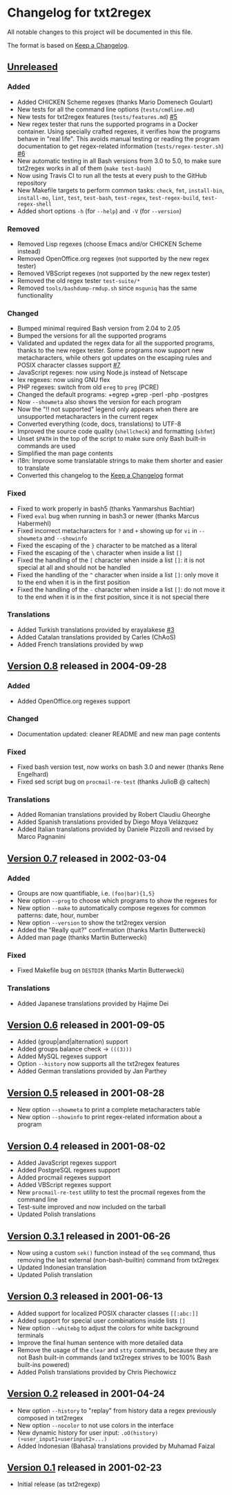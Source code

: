 # Changelog for txt2regex

All notable changes to this project will be documented in this file.

The format is based on [Keep a Changelog].

[Keep a Changelog]: https://keepachangelog.com/en/1.0.0/

[Unreleased]: https://github.com/aureliojargas/txt2regex/compare/v0.8...HEAD
[Version 0.8]: https://github.com/aureliojargas/txt2regex/compare/v0.7...v0.8
[Version 0.7]: https://github.com/aureliojargas/txt2regex/compare/v0.6...v0.7
[Version 0.6]: https://github.com/aureliojargas/txt2regex/compare/v0.5...v0.6
[Version 0.5]: https://github.com/aureliojargas/txt2regex/compare/v0.4...v0.5
[Version 0.4]: https://github.com/aureliojargas/txt2regex/compare/v0.3.1...v0.4
[Version 0.3.1]: https://github.com/aureliojargas/txt2regex/compare/v0.3...v0.3.1
[Version 0.3]: https://github.com/aureliojargas/txt2regex/compare/v0.2...v0.3
[Version 0.2]: https://github.com/aureliojargas/txt2regex/compare/v0.1...v0.2
[Version 0.1]: https://github.com/aureliojargas/txt2regex/commit/1a45c22

[#7]: https://github.com/aureliojargas/txt2regex/pull/7
[#6]: https://github.com/aureliojargas/txt2regex/pull/6
[#5]: https://github.com/aureliojargas/txt2regex/pull/5
[#3]: https://github.com/aureliojargas/txt2regex/pull/3

## [Unreleased]

### Added

- Added CHICKEN Scheme regexes (thanks Mario Domenech Goulart)
- New tests for all the command line options (`tests/cmdline.md`)
- New tests for txt2regex features (`tests/features.md`) [#5]
- New regex tester that runs the supported programs in a Docker
  container. Using specially crafted regexes, it verifies how the
  programs behave in "real life". This avoids manual testing or reading
  the program documentation to get regex-related information
  (`tests/regex-tester.sh`) [#6]
- New automatic testing in all Bash versions from 3.0 to 5.0, to make
  sure txt2regex works in all of them (`make test-bash`)
- Now using Travis CI to run all the tests at every push to the GitHub
  repository
- New Makefile targets to perform common tasks: `check`, `fmt`,
  `install-bin`, `install-mo`, `lint`, `test`, `test-bash`,
  `test-regex`, `test-regex-build`, `test-regex-shell`
- Added short options `-h` (for `--help`) and `-V` (for `--version`)

### Removed

- Removed Lisp regexes (choose Emacs and/or CHICKEN Scheme instead)
- Removed OpenOffice.org regexes (not supported by the new regex tester)
- Removed VBScript regexes (not supported by the new regex tester)
- Removed the old regex tester `test-suite/*`
- Removed `tools/bashdump-rmdup.sh` since `msguniq` has the same
  functionality

### Changed

- Bumped minimal required Bash version from 2.04 to 2.05
- Bumped the versions for all the supported programs
- Validated and updated the regex data for all the supported programs,
  thanks to the new regex tester. Some programs now support new
  metacharacters, while others got updates on the escaping rules and
  POSIX character classes support [#7]
- JavaScript regexes: now using Node.js instead of Netscape
- lex regexes: now using GNU flex
- PHP regexes: switch from old `ereg` to `preg` (PCRE)
- Changed the default programs: +egrep +grep -perl -php -postgres
- Now `--showmeta` also shows the version for each program
- Now the "!! not supported" legend only appears when there are
  unsupported metacharacters in the current regex
- Converted everything (code, docs, translations) to UTF-8
- Improved the source code quality (`shellcheck`) and formatting
  (`shfmt`)
- Unset `$PATH` in the top of the script to make sure only Bash built-in
  commands are used
- Simplified the man page contents
- i18n: Improve some translatable strings to make them shorter and
  easier to translate
- Converted this changelog to the [Keep a Changelog] format

### Fixed

- Fixed to work properly in bash5 (thanks Yanmarshus Bachtiar)
- Fixed `eval` bug when running in bash3 or newer (thanks Marcus
  Habermehl)
- Fixed incorrect metacharacters for `?` and `+` showing up for `vi` in
  `--showmeta` and `--showinfo`
- Fixed the escaping of the `}` character to be matched as a literal
- Fixed the escaping of the `\` character when inside a list `[]`
- Fixed the handling of the `[` character when inside a list `[]`: it is
  not special at all and should not be handled
- Fixed the handling of the `^` character when inside a list `[]`: only
  move it to the end when it is in the first position
- Fixed the handling of the `-` character when inside a list `[]`: do
  not move it to the end when it is in the first position, since it is
  not special there

### Translations

- Added Turkish translations provided by erayalakese [#3]
- Added Catalan translations provided by Carles (ChAoS)
- Added French translations provided by wwp

## [Version 0.8] released in 2004-09-28

### Added

- Added OpenOffice.org regexes support

### Changed

- Documentation updated: cleaner README and new man page contents

### Fixed

- Fixed bash version test, now works on bash 3.0 and newer (thanks Rene
  Engelhard)
- Fixed sed script bug on `procmail-re-test` (thanks JulioB @ caltech)

### Translations

- Added Romanian translations provided by Robert Claudiu Gheorghe
- Added Spanish translations provided by Diego Moya Velázquez
- Added Italian translations provided by Daniele Pizzolli and
  revised by Marco Pagnanini

## [Version 0.7] released in 2002-03-04

### Added

- Groups are now quantifiable, i.e. `(foo|bar){1,5}`
- New option `--prog` to choose which programs to show the regexes for
- New option `--make` to automatically compose regexes for common
  patterns: date, hour, number
- New option `--version` to show the txt2regex version
- Added the "Really quit?" confirmation (thanks Martin Butterwecki)
- Added man page (thanks Martin Butterwecki)

### Fixed

- Fixed Makefile bug on `DESTDIR` (thanks Martin Butterwecki)

### Translations

- Added Japanese translations provided by Hajime Dei

## [Version 0.6] released in 2001-09-05

- Added (group|and|alternation) support
- Added groups balance check -> `(((3)))`
- Added MySQL regexes support
- Option `--history` now supports all the txt2regex features
- Added German translations provided by Jan Parthey

## [Version 0.5] released in 2001-08-28

- New option `--showmeta` to print a complete metacharacters table
- New option `--showinfo` to print regex-related information about a
  program

## [Version 0.4] released in 2001-08-02

- Added JavaScript regexes support
- Added PostgreSQL regexes support
- Added procmail regexes support
- Added VBScript regexes support
- New `procmail-re-test` utility to test the procmail regexes from the
  command line
- Test-suite improved and now included on the tarball
- Updated Polish translations

## [Version 0.3.1] released in 2001-06-26

- Now using a custom `sek()` function instead of the `seq` command, thus
  removing the last external (non-bash-builtin) command from txt2regex
- Updated Indonesian translation
- Updated Polish translation

## [Version 0.3] released in 2001-06-13

- Added support for localized POSIX character classes `[[:abc:]]`
- Added support for special user combinations inside lists `[]`
- New option `--whitebg` to adjust the colors for white background
  terminals
- Improve the final human sentence with more detailed data
- Remove the usage of the `clear` and `stty` commands, because they are
  not Bash built-in commands (and txt2regex strives to be 100% Bash
  built-ins powered)
- Added Polish translations provided by Chris Piechowicz

## [Version 0.2] released in 2001-04-24

- New option `--history` to "replay" from history data a regex
  previously composed in txt2regex
- New option `--nocolor` to not use colors in the interface
- New dynamic history for user input:
  `.oO(history)(¤user_input1¤userinput2¤...)`
- Added Indonesian (Bahasa) translations provided by Muhamad Faizal

## [Version 0.1] released in 2001-02-23

- Initial release (as txt2regexp)
